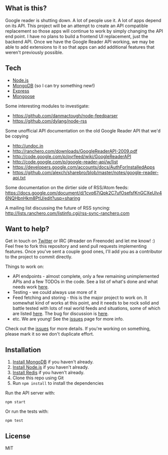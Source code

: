 ## What is this?

Google reader is shutting down.  A lot of people use it.  A lot of apps depend on its API.
This project will be an attempt to create an API compatible replacement so those apps will 
continue to work by simply changing the API end point.  I have no plans to build a frontend UI 
replacement, just the backend API.  Once we have the Google Reader API working, we may be able
to add extensions to it so that apps can add additional features that weren't previously possible.

## Tech

* [Node.js](http://nodejs.org/)
* [MongoDB](http://www.mongodb.org) (so I can try something new!)
* [Express](http://expressjs.com/)
* [Mongoose](http://mongoosejs.com/)

Some interesting modules to investigate:

* https://github.com/danmactough/node-feedparser
* https://github.com/dylang/node-rss

Some unofficial API documentation on the old Google Reader API that we'd be copying

* http://undoc.in
* http://ranchero.com/downloads/GoogleReaderAPI-2009.pdf
* http://code.google.com/p/pyrfeed/wiki/GoogleReaderAPI
* http://code.google.com/p/google-reader-api/w/list
* https://developers.google.com/accounts/docs/AuthForInstalledApps
* https://github.com/alexch/sharebro/blob/master/notes/google-reader-api.txt

Some documentation on the dirtier side of RSS/Atom feeds:
https://docs.google.com/document/d/1cvq67iQpk2C7ufOsefsfKnGCXeUIv46NQHbnHkm8PtU/edit?usp=sharing

A mailing list discussing the future of RSS syncing:
http://lists.ranchero.com/listinfo.cgi/rss-sync-ranchero.com

## Want to help?

Get in touch on [Twitter](http://twitter.com/devongovett) or IRC (#reader on Freenode) 
and let me know! :) Feel free to fork this repository and send pull requests implementing features.  Once you've sent a couple good ones, I'll add you as a contributor to the project to commit directly.

Things to work on:

* API endpoints - almost complete, only a few remaining unimplemented APIs and a few TODOs in the code.
  See a list of what's done and what needs work [here](https://github.com/devongovett/reader/issues/5).
* Testing - we could always use more of it
* Feed fetching and storing - this is the major project to work on. It somewhat kind of works at this point, 
  and it needs to be rock solid and battle tested with lots of real world feeds and situations, some of which are listed 
  [here](https://docs.google.com/document/d/1cvq67iQpk2C7ufOsefsfKnGCXeUIv46NQHbnHkm8PtU/edit?usp=sharing).  The bug for discussion
  is [here](https://github.com/devongovett/reader/issues/4).
* etc. We are young!  See the [issues](https://github.com/devongovett/reader/issues) page for more info.

Check out the [issues](https://github.com/devongovett/reader/issues) for more details.  If you're
working on something, please mark it so we don't duplicate effort.

## Installation

1. [Install MongoDB](http://docs.mongodb.org/manual/installation/) if you haven't already.
2. [Install Node.js](http://nodejs.org/) if you haven't already.
3. [Install Redis](http://redis.io/) if you haven't already.
4. Clone this repo using Git
5. Run `npm install` to install the dependencies

Run the API server with:

    npm start
    
Or run the tests with:

    npm test

## License

MIT